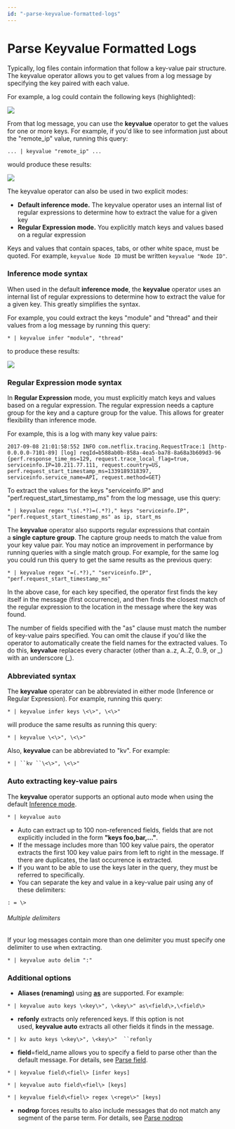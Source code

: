 ```yaml
---
id: "-parse-keyvalue-formatted-logs"
---
```


# Parse Keyvalue Formatted Logs

Typically, log files contain information that follow a key-value pair
structure. The keyvalue operator allows you to get values from a log
message by specifying the key paired with each value.

For example, a log could contain the following keys (highlighted):

![](../../static/img/Search-Query-Language/01-Parse-Operators/04-Parse-Keyvalue-Formatted-Logs/../../../../Assets/Media_Repository/Keyvalue_highlight.png)

From that log message, you can use the **keyvalue** operator to get the
values for one or more keys. For example, if you'd like to see
information just about the "remote_ip" value, running this query:

`... | keyvalue "remote_ip" ...`

would produce these results:

![](../../static/img/Search-Query-Language/01-Parse-Operators/04-Parse-Keyvalue-Formatted-Logs/../../../../Assets/Media_Repository/Keyvalue_results.png)

The keyvalue operator can also be used in two explicit modes:

-   **Default inference mode.** The keyvalue operator uses an internal
    list of regular expressions to determine how to extract the value
    for a given key
-   **Regular Expression mode.** You explicitly match keys and values
    based on a regular expression

Keys and values that contain spaces, tabs, or other white space, must be
quoted. For example, `keyvalue Node ID` must be written
`keyvalue "Node ID"`.

### Inference mode syntax

When used in the default **inference mode**, the **keyvalue** operator
uses an internal list of regular expressions to determine how to extract
the value for a given key. This greatly simplifies the syntax.

For example, you could extract the keys "module" and "thread" and their
values from a log message by running this query:

`* | keyvalue infer "module", "thread"`

to produce these results:

![](../../static/img/Search-Query-Language/01-Parse-Operators/04-Parse-Keyvalue-Formatted-Logs/../../../../Assets/Media_Repo_for_Search/keyvalue_infer_example_results.png)

### Regular Expression mode syntax

In **Regular Expression** mode, you must explicitly match keys and
values based on a regular expression. The regular expression needs a
capture group for the key and a capture group for the value. This allows
for greater flexibility than inference mode.

For example, this is a log with many key value pairs:

`2017-09-08 21:01:58:552 INFO com.netflix.tracing.RequestTrace:1 [http-0.0.0.0-7101-89] [log] reqId=b588ab0b-858a-4ea5-ba78-8a68a3b609d3-96 {perf.response_time_ms=129, request.trace_local_flag=true, serviceinfo.IP=10.211.77.111, request.country=US, perf.request_start_timestamp_ms=1339189318397, serviceinfo.service_name=API, request.method=GET}`

To extract the values for the keys "serviceinfo.IP" and
"perf.request_start_timestamp_ms" from the log message, use this query:

`* | keyvalue regex "\s(.*?)=(.*?)," keys "serviceinfo.IP", "perf.request_start_timestamp_ms" as ip, start_ms`

The **keyvalue** operator also supports regular expressions that contain
a **single capture group**. The capture group needs to match the
value from your key value pair. You may notice an improvement in
performance by running queries with a single match group. For example,
for the same log you could run this query to get the same results as the
previous query:

`* | keyvalue regex "=(.*?)," "serviceinfo.IP", "perf.request_start_timestamp_ms"`

In the above case, for each key specified, the operator first finds the
key itself in the message (first occurrence), and then finds the closest
match of the regular expression to the location in the message where the
key was found.

The number of fields specified with the "as" clause must match the
number of key-value pairs specified. You can omit the clause if you'd
like the operator to automatically create the field names for the
extracted values. To do this, **keyvalue** replaces every character
(other than a..z, A..Z, 0..9, or \_) with an underscore (\_).

### Abbreviated syntax

The **keyvalue** operator can be abbreviated in either mode (Inference
or Regular Expression). For example, running this query:

`* | keyvalue infer keys \<\>", \<\>"`

will produce the same results as running this query:

`* | keyvalue \<\>", \<\>"`

Also, **keyvalue** can be abbreviated to "kv". For example:

`* | ``kv ``\<\>", \<\>"`

### Auto extracting key-value pairs

The **keyvalue** operator supports an optional auto mode when using the
default [Inference
mode](./04-Parse-Keyvalue-Formatted-Logs.md "Parse Keyvalue Formatted Logs").

`* | keyvalue auto `

-   Auto can extract up to 100 non-referenced fields, fields that are
    not explicitly included in the form **"keys foo,bar,..."**.
-   If the message includes more than 100 key value pairs, the operator
    extracts the first 100 key value pairs from left to right in the
    message. If there are duplicates, the last occurrence is extracted.
-   If you want to be able to use the keys later in the query, they must
    be referred to specifically.
-   You can separate the key and value in a key-value pair using any of
    these delimiters:

`: = \>`

###### Multiple delimiters

If your log messages contain more than one delimiter you must specify
one delimiter to use when extracting.

`* | keyvalue auto delim ":"`

### Additional options

-   **Aliases
    (renaming)** using [**as**](../Search-Operators/as-operator.md "as operator") are
    supported. For example:

`* | keyvalue auto keys \<key\>", \<key\>" as\<field\>,\<field\>`

-   **refonly** extracts only referenced keys. If this option is not
    used, **keyvalue auto** extracts all other fields it finds in the
    message.

`* | kv auto keys \<key\>", \<key\>"  ``refonly`

-   **field**=field_name allows you to specify a field to parse other
    than the default message. For details, see [Parse
    field](Parse-field-option.md).

`* | keyvalue field\<fiel\> [infer keys]`

`* | keyvalue auto field\<fiel\> [keys]`

`* | keyvalue field\<fiel\> regex \<rege\>" [keys]`

-   **nodrop** forces results to also include messages that do not match
    any segment of the parse term. For details, see [Parse
    nodrop](Parse-nodrop-option.md)
